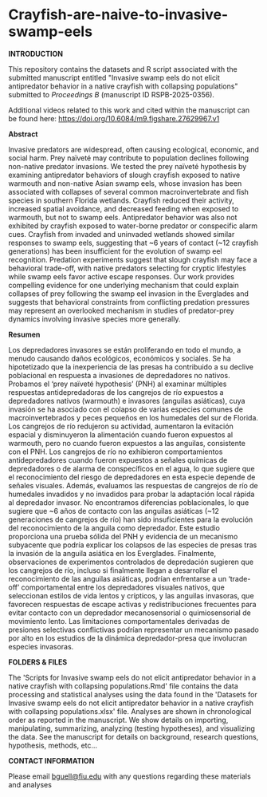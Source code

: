 # Crayfish-are-naive-to-invasive-swamp-eels

**INTRODUCTION**

This repository contains the datasets and R script associated with the submitted manuscript entitled "Invasive swamp eels do not elicit antipredator behavior in a native crayfish with collapsing populations" submitted to _Proceedings B_ (manuscript ID RSPB-2025-0356).

Additional videos related to this work and cited within the manuscript can be found here: https://doi.org/10.6084/m9.figshare.27629967.v1

**Abstract**

Invasive predators are widespread, often causing ecological, economic, and social harm. Prey naïveté may contribute to population declines following non-native predator invasions. We tested the prey naïveté hypothesis by examining antipredator behaviors of slough crayfish exposed to native warmouth and non-native Asian swamp eels, whose invasion has been associated with collapses of several common macroinvertebrate and fish species in southern Florida wetlands. Crayfish reduced their activity, increased spatial avoidance, and decreased feeding when exposed to warmouth, but not to swamp eels. Antipredator behavior was also not exhibited by crayfish exposed to water-borne predator or conspecific alarm cues. Crayfish from invaded and uninvaded wetlands showed similar responses to swamp eels, suggesting that ~6 years of contact (~12 crayfish generations) has been insufficient for the evolution of swamp eel recognition. Predation experiments suggest that slough crayfish may face a behavioral trade-off, with native predators selecting for cryptic lifestyles while swamp eels favor active escape responses. Our work provides compelling evidence for one underlying mechanism that could explain collapses of prey following the swamp eel invasion in the Everglades and suggests that behavioral constraints from conflicting predation pressures may represent an overlooked mechanism in studies of predator-prey dynamics involving invasive species more generally.

**Resumen**

Los depredadores invasores se están proliferando en todo el mundo, a menudo causando daños ecológicos, económicos y sociales. Se ha hipotetizado que la inexperiencia de las presas ha contribuido a su declive poblacional en respuesta a invasiones de depredadores no nativos. Probamos el ‘prey naïveté hypothesis’ (PNH) al examinar múltiples respuestas antidepredadoras de los cangrejos de río expuestos a depredadores nativos (warmouth) e invasores (anguilas asiáticas), cuya invasión se ha asociado con el colapso de varias especies comunes de macroinvertebrados y peces pequeños en los humedales del sur de Florida. Los cangrejos de río redujeron su actividad, aumentaron la evitación espacial y disminuyeron la alimentación cuando fueron expuestos al warmouth, pero no cuando fueron expuestos a las anguilas, consistente con el PNH. Los cangrejos de río no exhibieron comportamientos antidepredadores cuando fueron expuestos a señales químicas de depredadores o de alarma de conspecíficos en el agua, lo que sugiere que el reconocimiento del riesgo de depredadores en esta especie depende de señales visuales. Además, evaluamos las respuestas de cangrejos de río de humedales invadidos y no invadidos para probar la adaptación local rápida al depredador invasor. No encontramos diferencias poblacionales, lo que sugiere que ~6 años de contacto con las anguilas asiáticas (~12 generaciones de cangrejos de río) han sido insuficientes para la evolución del reconocimiento de la anguila como depredador. Este estudio proporciona una prueba sólida del PNH y evidencia de un mecanismo subyacente que podría explicar los colapsos de las especies de presas tras la invasión de la anguila asiática en los Everglades. Finalmente, observaciones de experimentos controlados de depredación sugieren que los cangrejos de río, incluso si finalmente llegan a desarrollar el reconocimiento de las anguilas asiáticas, podrían enfrentarse a un ‘trade-off’ comportamental entre los depredadores visuales nativos, que seleccionan estilos de vida lentos y crípticos, y las anguilas invasoras, que favorecen respuestas de escape activas y redistribuciones frecuentes para evitar contacto con un depredador mecanosensorial o quimiosensorial de movimiento lento. Las limitaciones comportamentales derivadas de presiones selectivas conflictivas podrían representar un mecanismo pasado por alto en los estudios de la dinámica depredador-presa que involucran especies invasoras.


**FOLDERS & FILES**

The 'Scripts for Invasive swamp eels do not elicit antipredator behavior in a native crayfish with collapsing populations.Rmd' file contains the data processing and statistical analyses using the data found in the 'Datasets for Invasive swamp eels do not elicit antipredator behavior in a native crayfish with collapsing populations.xlsx' file. Analyses are shown in chronological order as reported in the manuscript. We show details on importing, manipulating, summarizing, analyzing (testing hypotheses), and visualizing the data. See the manuscript for details on background, research questions, hypothesis, methods, etc...

**CONTACT INFORMATION**

Please email bguell@fiu.edu with any questions regarding these materials and analyses
